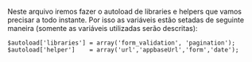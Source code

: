 Neste arquivo iremos fazer o autoload de libraries e helpers que vamos precisar a todo instante. Por isso as variáveis estão setadas de seguinte maneira (somente as variáveis utilizadas serão descritas):

```
$autoload['libraries'] = array('form_validation', 'pagination');
$autoload['helper']    = array('url','appbaseUrl','form','date');
```